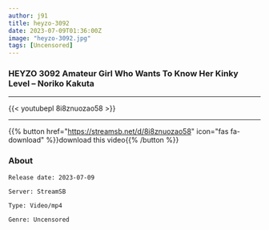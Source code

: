 ```yaml
---
author: j91
title: heyzo-3092
date: 2023-07-09T01:36:00Z
image: "heyzo-3092.jpg"
tags: [Uncensored]
---
```


### HEYZO 3092 Amateur Girl Who Wants To Know Her Kinky Level – Noriko Kakuta
___

{{< youtubepl 8i8znuozao58 >}}
___

{{% button href="https://streamsb.net/d/8i8znuozao58" icon="fas fa-download" %}}download this video{{% /button %}}
### About

`Release date: 2023-07-09`

`Server: StreamSB`

`Type: Video/mp4`

`Genre:	Uncensored`